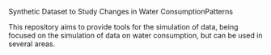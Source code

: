 Synthetic Dataset to Study Changes in Water ConsumptionPatterns

This repository aims to provide tools for the simulation of data, being focused on the simulation of data on water consumption, but can be used in several areas.

